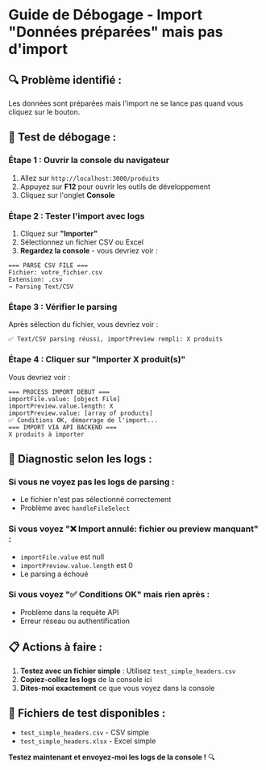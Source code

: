 # Guide de Débogage - Import "Données préparées" mais pas d'import

## 🔍 **Problème identifié :**
Les données sont préparées mais l'import ne se lance pas quand vous cliquez sur le bouton.

## 🧪 **Test de débogage :**

### **Étape 1 : Ouvrir la console du navigateur**
1. Allez sur `http://localhost:3000/produits`
2. Appuyez sur **F12** pour ouvrir les outils de développement
3. Cliquez sur l'onglet **Console**

### **Étape 2 : Tester l'import avec logs**
1. Cliquez sur **"Importer"**
2. Sélectionnez un fichier CSV ou Excel
3. **Regardez la console** - vous devriez voir :

```
=== PARSE CSV FILE ===
Fichier: votre_fichier.csv
Extension: .csv
→ Parsing Text/CSV
```

### **Étape 3 : Vérifier le parsing**
Après sélection du fichier, vous devriez voir :
```
✅ Text/CSV parsing réussi, importPreview rempli: X produits
```

### **Étape 4 : Cliquer sur "Importer X produit(s)"**
Vous devriez voir :
```
=== PROCESS IMPORT DÉBUT ===
importFile.value: [object File]
importPreview.value.length: X
importPreview.value: [array of products]
✅ Conditions OK, démarrage de l'import...
=== IMPORT VIA API BACKEND ===
X produits à importer
```

## 🚨 **Diagnostic selon les logs :**

### **Si vous ne voyez pas les logs de parsing :**
- Le fichier n'est pas sélectionné correctement
- Problème avec `handleFileSelect`

### **Si vous voyez "❌ Import annulé: fichier ou preview manquant" :**
- `importFile.value` est null
- `importPreview.value.length` est 0
- Le parsing a échoué

### **Si vous voyez "✅ Conditions OK" mais rien après :**
- Problème dans la requête API
- Erreur réseau ou authentification

## 📋 **Actions à faire :**

1. **Testez avec un fichier simple** : Utilisez `test_simple_headers.csv`
2. **Copiez-collez les logs** de la console ici
3. **Dites-moi exactement** ce que vous voyez dans la console

## 🔧 **Fichiers de test disponibles :**
- `test_simple_headers.csv` - CSV simple
- `test_simple_headers.xlsx` - Excel simple

**Testez maintenant et envoyez-moi les logs de la console !** 🔍
